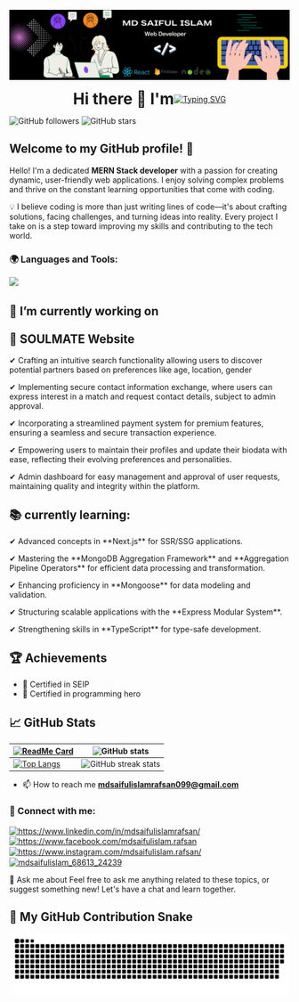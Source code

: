 ![link](https://github.com/MdSaifulIslamRafsan/MdSaifulIslamRafsan/blob/main/Banner.gif)

<div align="center" style="display: flex; flex-direction: row; align-items: center; justify-content: center;">
  <h1 style="margin: 0;">Hi there 👋 I'm</h1>
 <a href="https://git.io/typing-svg"><img src="https://readme-typing-svg.demolab.com?font=Fira+Code&weight=800&size=30&duration=4000&pause=1000&vCenter=true&width=370&lines=Md+Saiful+Islam;Front-end+Developer;MERN-Stark+Developer" alt="Typing SVG" /></a>
</div>





![GitHub followers](https://img.shields.io/github/followers/MdSaifulIslamRafsan?style=social)
![GitHub stars](https://img.shields.io/github/stars/MdSaifulIslamRafsan?style=social)

## Welcome to my GitHub profile! 👋

Hello! I'm a dedicated **MERN Stack developer**  with a passion for creating dynamic, user-friendly web applications. I enjoy solving complex problems and thrive on the constant learning opportunities that come with coding.  

💡 I believe coding is more than just writing lines of code—it's about crafting solutions, facing challenges, and turning ideas into reality. Every project I take on is a step toward improving my skills and contributing to the tech world.  

<h3 align="left">🌍 Languages and Tools:</h3>
<p>
  <a href="https://skillicons.dev">
    <img src="https://skillicons.dev/icons?i=html,css,tailwind,bootstrap,js,react,firebase,nodejs,express,mongodb,nextjs,ts,redux,vue,git,github,figma,netlify,vercel" />
  </a>
</p>


##  🔭 I’m currently working on <br><br> 💍 SOULMATE Website
  <P>✔ Crafting an intuitive search functionality allowing users to discover potential partners based on preferences like age, location, gender</P>
  <p>✔ Implementing secure contact information exchange, where users can express interest in a match and request contact details, subject to admin approval.</p>
  <p>✔ Incorporating a streamlined payment system for premium features, ensuring a seamless and secure transaction experience.</p>
  <p> ✔ Empowering users to maintain their profiles and update their biodata with ease, reflecting their evolving preferences and personalities.</p>
  <p>✔ Admin dashboard for easy management and approval of user requests, maintaining quality and integrity within the platform.</p>
  
  
## 📚 currently learning:
<p>✔  Advanced concepts in **Next.js** for SSR/SSG applications. </p>     
<p>✔ Mastering the **MongoDB Aggregation Framework** and **Aggregation Pipeline Operators** for efficient data processing and transformation.
</p>
<p>✔ Enhancing proficiency in **Mongoose** for data modeling and validation. </p>
<p>✔ Structuring scalable applications with the **Express Modular System**. </p>
<p>✔ Strengthening skills in **TypeScript** for type-safe development. </p>




## 🏆 Achievements
- 📜 Certified in SEIP
- 📜 Certified in programming hero

## 📈 GitHub Stats
| [![ReadMe Card](https://github-readme-stats.vercel.app/api/pin/?username=MdSaifulIslamRafsan&repo=SOULMATE-client-side)](https://github.com/MdSaifulIslamRafsan/SOULMATE-client-side)  | ![GitHub stats](https://github-readme-stats.vercel.app/api?username=MdSaifulIslamRafsan&show_icons=true) |
|---|---|
| [![Top Langs](https://github-readme-stats.vercel.app/api/top-langs/?username=MdSaifulIslamRafsan)](https://github.com/anuraghazra/github-readme-stats) | ![GitHub streak stats](https://streak-stats.demolab.com/?user=MdSaifulIslamRafsan) |
  

- 📫 How to reach me **mdsaifulislamrafsan099@gmail.com**

<h3 align="left">🤝 Connect with me:</h3>
<p align="left">
<a href="https://linkedin.com/in/https://www.linkedin.com/in/mdsaifulislamrafsan/" target="blank"><img align="center" src="https://raw.githubusercontent.com/rahuldkjain/github-profile-readme-generator/master/src/images/icons/Social/linked-in-alt.svg" alt="https://www.linkedin.com/in/mdsaifulislamrafsan/" height="30" width="40" /></a>
<a href="https://fb.com/https://www.facebook.com/mdsaifulislam.rafsan" target="blank"><img align="center" src="https://raw.githubusercontent.com/rahuldkjain/github-profile-readme-generator/master/src/images/icons/Social/facebook.svg" alt="https://www.facebook.com/mdsaifulislam.rafsan" height="30" width="40" /></a>
<a href="https://instagram.com/https://www.instagram.com/mdsaifulislam.rafsan/" target="blank"><img align="center" src="https://raw.githubusercontent.com/rahuldkjain/github-profile-readme-generator/master/src/images/icons/Social/instagram.svg" alt="https://www.instagram.com/mdsaifulislam.rafsan/" height="30" width="40" /></a>
<a href="https://discord.gg/mdsaifulislam_68613_24239" target="blank"><img align="center" src="https://raw.githubusercontent.com/rahuldkjain/github-profile-readme-generator/master/src/images/icons/Social/discord.svg" alt="mdsaifulislam_68613_24239" height="30" width="40" /></a>
</p>

<p> 💬 Ask me about Feel free to ask me anything related to these topics, or suggest something new! Let's have a chat and learn together. </p>

## 🐍 My GitHub Contribution Snake
![snake gif](https://github.com/MdSaifulIslamRafsan/MdSaifulIslamRafsan/blob/output/github-snake-dark.svg)


